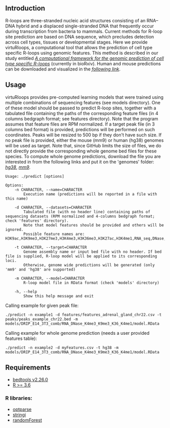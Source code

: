 
## Introduction

R-loops are three-stranded nucleic acid structures consisting of an RNA–DNA hybrid and a displaced single-stranded DNA that frequently occur during transcription from bacteria to mammals. Current methods for R-loop site prediction are based on DNA sequence, which precludes detection across cell types, tissues or developmental stages. Here we provide virtuRloops, a computational tool that allows the prediction of cell type specific R-loops using genomic features. This method is described in our study entitled [*A computational framework for the genomic prediction of cell type specific R-loops*](https://www.biorxiv.org/XXX) (currently in bioRxiv). Human and mouse predictions can be downloaded and visualized in the [*following link*](http://193.147.188.155/pmargar/drip_pred/). 

## Usage

virtuRloops provides pre-computed learning models that were trained using multiple combinations of sequencing features (see models directory). One of these model should be passed to predict R-loop sites, together with a tabulated file containing the paths of the corresponding feature files (in 4 columns bedgraph format; see features directory). Note that the program assumes that feature files are RPM normalized. If a target peak file (in 3 columns bed format) is provided, predictions will be performed on such coordinates. Peaks will be resized to 500 bp if they don't have such size. If no peak file is provided, either the mouse (mm9) or human (hg38) genomes will be used as target. Note that, since GitHub limits the size of files, we do not directly provide the corresponding whole genome bed files for these species. To compute whole genome predictions, download the file you are interested in from the following links and put it on the 'genomes' folder: [*hg38*](http://193.147.188.155/pmargar/drip_pred/hg38_1_to_22_XYM_sliding_500bp_MAPPABLE.bed), [*mm9*](http://193.147.188.155/pmargar/drip_pred/mm9_20_longest_sliding_500bp_MAPPABLE.bed).

```
Usage: ./predict [options]

Options:
	-n CHARACTER, --name=CHARACTER
		Execution name (predictions will be reported in a file with this name)

	-d CHARACTER, --datasets=CHARACTER
		Tabulated file (with no header line) containing paths of sequencing datasets (RPM normalized and 4-columns bedgraph format; check 'features' directory).
		Note that model features should be provided and others will be ignored.
		Possible feature names are: H3K9ac,H3K9me3,H3K27me3,H3K4me3,H3K36me3,H3K27ac,H3K4me1,RNA_seq,DNase,GRO_seq

	-t CHARACTER, --target=CHARACTER
		Genome assembly name or input bed file with no header. If bed file is supplied, R-loop model will be applied to its corresponding loci.
		Otherwise, genome wide predictions will be generated (only 'mm9' and 'hg38' are supported)

	-m CHARACTER, --model=CHARACTER
		R-loop model file in RData format (check 'models' directory)

	-h, --help
		Show this help message and exit
```
Calling example for given peak file:
```
./predict -n example1 -d features/features_adrenal_gland_chr22.csv -t peaks/peaks_example_chr22.bed -m models/DRIP_E14_3T3_comb/RNA_DNase_K4me3_K9me3_K36_K4me1/model.RData
```
Calling example for whole genome prediction (needs a user provided features table):
```
./predict -n example2 -d myFeatures.csv -t hg38 -m models/DRIP_E14_3T3_comb/RNA_DNase_K4me3_K9me3_K36_K4me1/model.RData
```

## Requirements

- [bedtools v2.26.0](https://bedtools.readthedocs.io/en/latest/)
- [R >= 3.6](https://cran.r-project.org/)

### R libraries:

- [optparse](https://cran.r-project.org/web/packages/optparse/index.html)
- [stringi](https://cran.r-project.org/web/packages/stringi/index.html)
- [randomForest](https://cran.r-project.org/web/packages/randomForest/index.html)